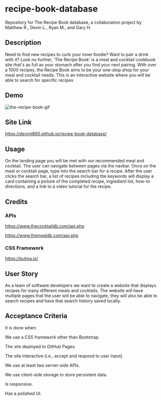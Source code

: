 # recipe-book-database

Repository for The Recipe Book database, a collaboration project by Matthew R., Devin L., Ryan M., and Gary H.

## Description

Need to find new recipes to curb your inner foodie? Want to pair a drink with it? Look no further, 'The Recipe Book' is a meal and cocktail cookbook site that's as full as your stomach after you find your next pairing. With over a 1000 recipes, the Recipe Book aims to be your one-stop shop for your meal and cocktail needs. This is an interactive website where you will be able to search for specific recipes

## Demo

![the-recipe-book-gif](https://github.com/devinjl665/recipe-book-database/assets/142193870/7f22f85f-eba4-443c-b138-3a57c4f45eaf)

## Site Link

https://devinjl665.github.io/recipe-book-database/

## Usage

On the landing page you will be met with our recommended meal and cocktail. The user can navigate between pages via the navbar. Once on the meal or cocktail page, type into the search bar for a recipe. After the user clicks the search bar, a list of recipes including the keywords will display a card containing a picture of the completed recipe, ingredient list, how-to directions, and a link to a video tutorial for the recipe.

## Credits


### APIs
https://www.thecocktaildb.com/api.php

https://www.themealdb.com/api.php

### CSS Framework

https://bulma.io/


## User Story

As a team of software developers we want to create a website that displays recipes for many different meals and cocktails. The website will have multiple pages that the user will be able to navigate, they will also be able to search recipes and have that search history saved locally.

## Acceptance Criteria

It is done when:

We use a CSS framework other than Bootstrap.


The site deployed to GitHub Pages.


The site interactive (i.e., accept and respond to user input).


We use at least two server-side APIs.


We use client-side storage to store persistent data.


Is responsive.


Has a polished UI.
